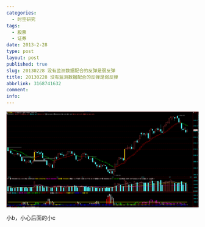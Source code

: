 ```yaml
---
categories:
  - 时空研究
tags:
  - 股票
  - 证券
date: 2013-2-28
type: post
layout: post
published: true
slug: 20130228 没有监测数据配合的反弹是弱反弹
title: 20130228 没有监测数据配合的反弹是弱反弹
abbrlink: 3168741632
comment:
info:
---
```

![20130228-1](/images/20130228-1.gif)

小b，小心后面的小c 